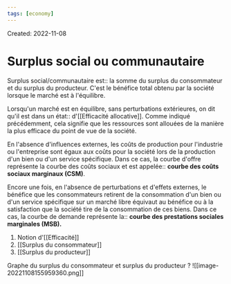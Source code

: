 ```yaml
---
tags: [economy] 
---
```

Created: 2022-11-08

# Surplus social ou communautaire
Surplus social/communautaire est:: la somme du surplus du consommateur et du surplus du producteur. C'est le bénéfice total obtenu par la société lorsque le marché est à l'équilibre.
<!--SR:!2023-08-07,150,228-->

Lorsqu'un marché est en équilibre, sans perturbations extérieures, on dit qu'il est dans un état:: d'[[Efficacité allocative]]. Comme indiqué précédemment, cela signifie que les ressources sont allouées de la manière la plus efficace du point de vue de la société.
<!--SR:!2023-06-28,93,245-->

<!--SR:!2023-05-16,111,248-->

En l'absence d'influences externes, les coûts de production pour l'industrie ou l'entreprise sont égaux aux coûts pour la société lors de la production d'un bien ou d'un service spécifique. Dans ce cas, la courbe d'offre représente la courbe des coûts sociaux et est appelée:: **courbe des coûts sociaux marginaux (CSM)**.
<!--SR:!2023-05-27,73,245-->

<!--SR:!2023-05-03,98,230-->
Encore une fois, en l'absence de perturbations et d'effets externes, le bénéfice que les consommateurs retirent de la consommation d'un bien ou d'un service spécifique sur un marché libre équivaut au bénéfice ou à la satisfaction que la société tire de la consommation de ces biens. Dans ce cas, la courbe de demande représente la:: **courbe des prestations sociales marginales (MSB).**
<!--SR:!2023-09-25,179,228-->

1. Notion d'[[Efficacité]]
2. [[Surplus du consommateur]]
3. [[Surplus du producteur]]


Graphe du surplus du consommateur et surplus du producteur
?
![[image-20221108155959360.png]]
<!--SR:!2023-06-14,131,250-->

